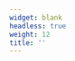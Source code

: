 ```yaml
---
widget: blank
headless: true
weight: 12
title: ''
---
```


<script>
  // Robust slider control: wait for the carousel to exist, then
  // initialize Bootstrap's Carousel API and wire arrow controls.
  (function () {
    function advanceWithClasses(el, dir){
      var items = el.querySelectorAll('.carousel-item');
      if (!items.length) return;
      var active = el.querySelector('.carousel-item.active') || items[0];
      var i = Array.prototype.indexOf.call(items, active);
      var nextIndex = (i + (dir > 0 ? 1 : -1) + items.length) % items.length;
      if (active) active.classList.remove('active');
      items[nextIndex].classList.add('active');
    }

    function initCarousel(el){
      if (!el) return;
      // Fix odd hashes on controls to avoid errors
      var nextCtrl = el.querySelector('.carousel-control-next');
      var prevCtrl = el.querySelector('.carousel-control-prev');
      if (nextCtrl && (!nextCtrl.getAttribute('href') || nextCtrl.getAttribute('href') === '#.')) nextCtrl.setAttribute('href', '#');
      if (prevCtrl && (!prevCtrl.getAttribute('href') || prevCtrl.getAttribute('href') === '#.')) prevCtrl.setAttribute('href', '#');

      if (window.bootstrap && window.bootstrap.Carousel) {
        var instance = window.bootstrap.Carousel.getOrCreateInstance(el, {
          interval: 6000,   // auto interval
          ride: false,
          pause: false,
          wrap: true,
          touch: true
        });
        // Ensure arrows control via API and don't navigate the hash
        if (nextCtrl) nextCtrl.addEventListener('click', function(e){ e.preventDefault(); instance.next(); });
        if (prevCtrl) prevCtrl.addEventListener('click', function(e){ e.preventDefault(); instance.prev(); });
      } else {
        // Fallback: manual cycle with classes
        setInterval(function(){ advanceWithClasses(el, +1); }, 6000);
        if (nextCtrl) nextCtrl.addEventListener('click', function(e){ e.preventDefault(); advanceWithClasses(el, +1); });
        if (prevCtrl) prevCtrl.addEventListener('click', function(e){ e.preventDefault(); advanceWithClasses(el, -1); });
      }
    }

    // Event delegation in case controls are re-rendered later
    document.addEventListener('click', function(e){
      var next = e.target.closest('.carousel-control-next');
      var prev = e.target.closest('.carousel-control-prev');
      if (!next && !prev) return;

      // Resolve target carousel (via data-bs-target or href hash or closest .carousel)
      var ctrl = next || prev;
      var selector = ctrl.getAttribute('data-bs-target') || ctrl.getAttribute('href');
      var el = null;
      // sanitize invalid selectors like '#.' which cause querySelector errors
      if (selector && selector.startsWith('#') && selector !== '#.' && selector.length > 1) {
        try { el = document.querySelector(selector); } catch(_) { el = null; }
      }
      if (!el) {
        el = ctrl.closest('.carousel') || document.querySelector('.wg-slider .carousel') || document.querySelector('.carousel');
      }
      if (!el) return;

      e.preventDefault();
      if (window.bootstrap && window.bootstrap.Carousel) {
        var instance = window.bootstrap.Carousel.getOrCreateInstance(el);
        if (next) instance.next(); else instance.prev();
      } else {
        advanceWithClasses(el, next ? +1 : -1);
      }
    }, true);

    function waitForCarousel(){
      var el = document.querySelector('.wg-slider .carousel');
      if (el) { initCarousel(el); return; }
      var tries = 0;
      var t = setInterval(function(){
        tries++;
        var el2 = document.querySelector('.wg-slider .carousel');
        if (el2){ clearInterval(t); initCarousel(el2); }
        if (tries > 50) clearInterval(t);
      }, 100);
    }

    if (document.readyState === 'loading') {
      document.addEventListener('DOMContentLoaded', waitForCarousel);
    } else {
      waitForCarousel();
    }
  })();
</script>
